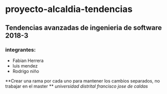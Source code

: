 # proyecto-alcaldia-tendencias
## Tendencias avanzadas de ingenieria de software 2018-3
### integrantes:
* Fabian Herrera 
* luis mendez
* Rodrigo niño

**Crear una rama por cada uno para mantener los cambios separados, no trabajar en el master **
*universidad distrital francisco jose de caldas*

